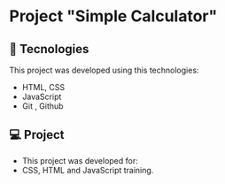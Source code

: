 # Project "Simple Calculator"


## 🚀 Tecnologies

This project was developed using this technologies:

- HTML, CSS
- JavaScript
- Git , Github

## 💻 Project

- This project was developed for:
- CSS, HTML and JavaScript training.
  

